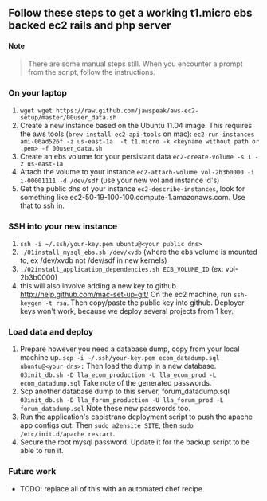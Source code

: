 Follow these steps to get a working t1.micro ebs backed ec2 rails and php server
--------------------------------------------------------------------------------

#### Note ####
> There are some manual steps still. When you encounter a prompt from the script, follow the instructions.

### On your laptop ###
1. `wget wget https://raw.github.com/jawspeak/aws-ec2-setup/master/00user_data.sh`
1. Create a new instance based on the Ubuntu 11.04 image. This requires the aws tools (`brew install ec2-api-tools` on mac):
   `ec2-run-instances ami-06ad526f -z us-east-1a  -t t1.micro -k <keyname without path or .pem> -f 00user_data.sh`
1. Create an ebs volume for your persistant data `ec2-create-volume -s 1 -z us-east-1a`
1. Attach the volume to your instance `ec2-attach-volume vol-2b3b0000 -i  i-00001111 -d /dev/sdf` (use your new vol and instance id's)
1. Get the public dns of your instance `ec2-describe-instances`, look for something like ec2-50-19-100-100.compute-1.amazonaws.com. Use that to ssh in.

### SSH into your new instance ###
1. `ssh -i ~/.ssh/your-key.pem ubuntu@<your public dns>`
1. `./01install_mysql_ebs.sh /dev/xvdb` (where the ebs volume is mounted to, ex /dev/xvdb not /dev/sdf in new kernels)
1. `./02install_application_dependencies.sh ECB_VOLUME_ID` (ex: vol-2b3b0000)
1. this will also involve adding a new key to github. http://help.github.com/mac-set-up-git/ On the ec2 machine, run `ssh-keygen -t rsa`. Then copy/paste the public key into github. Deployer keys won't work, because we deploy several projects from 1 key.

### Load data and deploy ###
1. Prepare however you need a database dump, copy from your local machine up. `scp -i ~/.ssh/your-key.pem ecom_datadump.sql ubuntu@<your dns>:` Then load the dump in a new database.
  `03init_db.sh -D lla_ecom_production -U lla_ecom_prod -L ecom_datadump.sql` Take note of the generated passwords.
1. Scp another database dump to this server, forum_datadump.sql
  `03init_db.sh -D lla_forum_production -U lla_forum_prod -L forum_datadump.sql` Note these new passwords too.
1. Run the application's capistrano deployment script to push the apache app configs out. Then `sudo a2ensite SITE`, then `sudo /etc/init.d/apache restart`.
1. Secure the root mysql password. Update it for the backup script to be able to run it.


### Future work ###
* TODO: replace all of this with an automated chef recipe.
